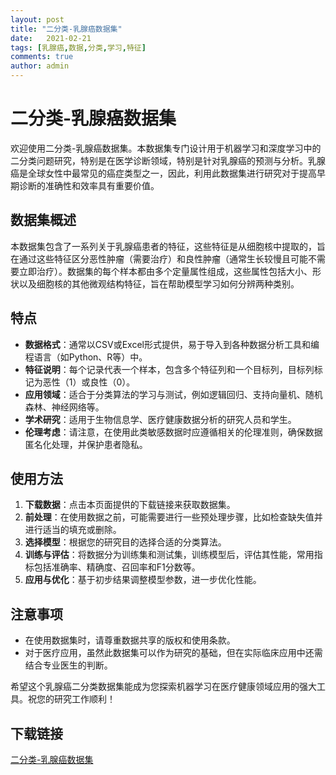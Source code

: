 ```yaml
---
layout: post
title: "二分类-乳腺癌数据集"
date:   2021-02-21
tags: [乳腺癌,数据,分类,学习,特征]
comments: true
author: admin
---
```

# 二分类-乳腺癌数据集

欢迎使用二分类-乳腺癌数据集。本数据集专门设计用于机器学习和深度学习中的二分类问题研究，特别是在医学诊断领域，特别是针对乳腺癌的预测与分析。乳腺癌是全球女性中最常见的癌症类型之一，因此，利用此数据集进行研究对于提高早期诊断的准确性和效率具有重要价值。

## 数据集概述

本数据集包含了一系列关于乳腺癌患者的特征，这些特征是从细胞核中提取的，旨在通过这些特征区分恶性肿瘤（需要治疗）和良性肿瘤（通常生长较慢且可能不需要立即治疗）。数据集的每个样本都由多个定量属性组成，这些属性包括大小、形状以及细胞核的其他微观结构特征，旨在帮助模型学习如何分辨两种类别。

## 特点

- **数据格式**：通常以CSV或Excel形式提供，易于导入到各种数据分析工具和编程语言（如Python、R等）中。
- **特征说明**：每个记录代表一个样本，包含多个特征列和一个目标列，目标列标记为恶性（1）或良性（0）。
- **应用领域**：适合于分类算法的学习与测试，例如逻辑回归、支持向量机、随机森林、神经网络等。
- **学术研究**：适用于生物信息学、医疗健康数据分析的研究人员和学生。
- **伦理考虑**：请注意，在使用此类敏感数据时应遵循相关的伦理准则，确保数据匿名化处理，并保护患者隐私。

## 使用方法

1. **下载数据**：点击本页面提供的下载链接来获取数据集。
2. **前处理**：在使用数据之前，可能需要进行一些预处理步骤，比如检查缺失值并进行适当的填充或删除。
3. **选择模型**：根据您的研究目的选择合适的分类算法。
4. **训练与评估**：将数据分为训练集和测试集，训练模型后，评估其性能，常用指标包括准确率、精确度、召回率和F1分数等。
5. **应用与优化**：基于初步结果调整模型参数，进一步优化性能。

## 注意事项

- 在使用数据集时，请尊重数据共享的版权和使用条款。
- 对于医疗应用，虽然此数据集可以作为研究的基础，但在实际临床应用中还需结合专业医生的判断。

希望这个乳腺癌二分类数据集能成为您探索机器学习在医疗健康领域应用的强大工具。祝您的研究工作顺利！

## 下载链接

[二分类-乳腺癌数据集](https://pan.quark.cn/s/9cb9e9981ffb)